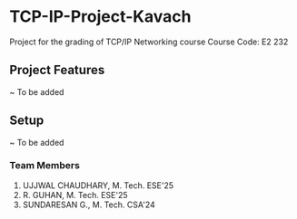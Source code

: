 # TCP-IP-Project-Kavach
Project for the grading of TCP/IP Networking course 
Course Code: E2 232

## Project Features
~ To be added

## Setup
~ To be added

### Team Members
1. UJJWAL CHAUDHARY, M. Tech. ESE'25
2. R. GUHAN,         M. Tech. ESE'25
3. SUNDARESAN G.,    M. Tech. CSA'24
